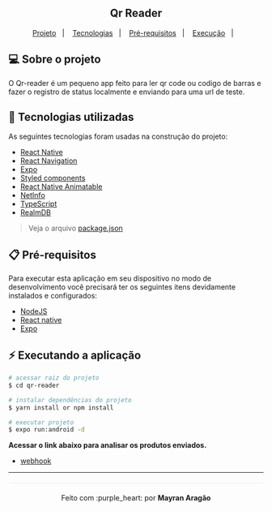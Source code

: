 <h2 align="center">Qr Reader</h2>

<p align="center">
 <a href="#computer-sobre-o-projeto">Projeto</a>&nbsp;&nbsp;&nbsp;|&nbsp;&nbsp;&nbsp;
  <a href="#rocket-tecnologias-utilizadas">Tecnologias</a>&nbsp;&nbsp;&nbsp;|&nbsp;&nbsp;&nbsp;
  <a href="#clipboard-pré-requisitos">Pré-requisitos</a>&nbsp;&nbsp;&nbsp;|&nbsp;&nbsp;&nbsp;
  <a href="#zap-executando-a-aplicação">Execução</a>&nbsp;&nbsp;&nbsp;|&nbsp;&nbsp;&nbsp;
</p>

## :computer: Sobre o projeto
O Qr-reader é um pequeno app feito para ler qr code ou codigo de barras e fazer o registro de status localmente e enviando para uma url de teste.

## :rocket: Tecnologias utilizadas

As seguintes tecnologias foram usadas na construção do projeto:

- [React Native](https://reactnative.dev/)
- [React Navigation](https://reactnavigation.org/)
- [Expo](https://expo.dev/)
- [Styled components](https://styled-components.com/)
- [React Native Animatable](https://github.com/oblador/react-native-animatable)
- [NetInfo](https://github.com/react-native-netinfo/react-native-netinfo)
- [TypeScript](https://www.typescriptlang.org/)
- [RealmDB](https://realm.io/)

> Veja o arquivo [package.json](https://github.com/mayran-aragao/qr-reader/blob/master/package.json)

## :clipboard: Pré-requisitos

Para executar esta aplicação em seu dispositivo no modo de desenvolvimento você precisará ter os seguintes itens devidamente instalados e configurados:

- <a href="https://nodejs.org/en/" target="_blank">NodeJS</a>
- <a href="https://reactnative.dev/" target="_blank">React native</a>
- <a href="https://expo.dev/" target="_blank">Expo</a>

## :zap: Executando a aplicação

```bash
# acessar raiz do projeto
$ cd qr-reader

# instalar dependências do projeto
$ yarn install or npm install

# executar projeto
$ expo run:android -d
```

**Acessar  o link abaixo para analisar os produtos enviados.**
- <a href="https://webhook.site/#!/caf6960b-d60e-441c-a0c9-7bb51981d4d0/f5dbe6e9-5fc8-4982-9fbb-bce9e2146574/1" target="_blank">webhook</a>

---

<p align="center" style="margin-top: 20px; border-top: 1px solid #eee; padding-top: 20px;">Feito com :purple_heart: por <strong> Mayran Aragão </strong> </p>
